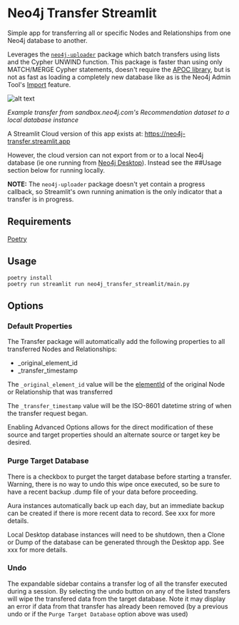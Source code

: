# Neo4j Transfer Streamlit

Simple app for transferring all or specific Nodes and Relationships from one Neo4j database to another.

Leverages the [`neo4j-uploader`](https://pypi.org/project/neo4j-uploader/) package which batch transfers using lists and the Cypher UNWIND function. This package is faster than using only MATCH/MERGE Cypher statements, doesn't require the [APOC library](https://neo4j.com/labs/apoc/4.0/overview/apoc.load/), but is not as fast as loading a completely new database like as is the Neo4j Admin Tool's [Import](https://neo4j.com/docs/operations-manual/current/tools/neo4j-admin/neo4j-admin-import/) feature.

![alt text](https://res.cloudinary.com/dqjkf4zsf/image/upload/c_scale,w_800/v1720313022/neo4j-transfer-streamlit_ieaujq.png "Neo4j Transfer Tool UI - Completed Transfer")

_Example transfer from sandbox.neo4j.com's Recommendation dataset to a local database instance_

A Streamlit Cloud version of this app exists at: https://neo4j-transfer.streamlit.app

However, the cloud version can not export from or to a local Neo4j database (ie one running from [Neo4j Desktop](https://neo4j.com/docs/desktop-manual/current/)). Instead see the ##Usage section below for running locally.

**NOTE:** The `neo4j-uploader` package doesn't yet contain a progress callback, so Streamlit's own running animation is the only indicator that a transfer is in progress.

## Requirements

[Poetry](https://python-poetry.org)

## Usage

```
poetry install
poetry run streamlit run neo4j_transfer_streamlit/main.py
```

## Options

### Default Properties

The Transfer package will automatically add the following properties to all transferred Nodes and Relationships:

- \_original_element_id
- \_transfer_timestamp

The `_original_element_id` value will be the [elementId](https://neo4j.com/docs/cypher-manual/current/functions/scalar/#functions-elementid) of the original Node or Relationship that was transferred

The `_transfer_timestamp` value will be the ISO-8601 datetime string of when the transfer request began.

Enabling Advanced Options allows for the direct modification of these source and target properties should an alternate source or target key be desired.

### Purge Target Database

There is a checkbox to purget the target database before starting a transfer. Warning, there is no way to undo this wipe once executed, so be sure to have a recent backup .dump file of your data before proceeding.

Aura instances automatically back up each day, but an immediate backup can be created if there is more recent data to record. See xxx for more details.

Local Desktop database instances will need to be shutdown, then a Clone or Dump of the database can be generated through the Desktop app. See xxx for more details.

### Undo

The expandable sidebar contains a transfer log of all the transfer executed during a session. By selecting the undo button on any of the listed transfers will wipe the transfered data from the target database. Note it may display an error if data from that transfer has already been removed (by a previous undo or if the `Purge Target Database` option above was used)
